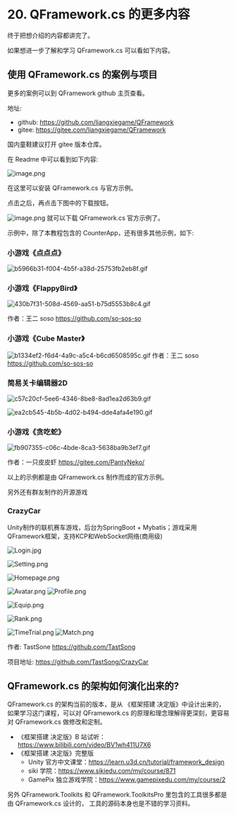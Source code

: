 ﻿# 20. QFramework.cs 的更多内容

终于把想介绍的内容都讲完了。

如果想进一步了解和学习 QFramework.cs 可以看如下内容。

## 使用 QFramework.cs 的案例与项目

更多的案例可以到 QFramework github 主页查看。

地址:
* github: https://github.com/liangxiegame/QFramework
* gitee: https://gitee.com/liangxiegame/QFramework

国内童鞋建议打开 gitee 版本仓库。

在 Readme 中可以看到如下内容:

![image.png](https://file.liangxiegame.com/26d4141d-b622-4fed-8dd3-f87979ae5c25.png)

在这里可以安装 QFramework.cs 与官方示例。

点击之后，再点击下图中的下载按钮。

![image.png](https://file.liangxiegame.com/78c1b225-4cfb-4f0c-ab98-33049e2068f2.png)
就可以下载 QFramework.cs 官方示例了。


示例中，除了本教程包含的 CounterApp，还有很多其他示例，如下:

### 小游戏《点点点》

![b5966b31-f004-4b5f-a38d-25753fb2eb8f.gif](https://file.liangxiegame.com/5a10aa95-4c93-4dae-acec-667a113c30ca.gif)

### 小游戏《FlappyBird》

![430b7f31-508d-4569-aa51-b75d5553b8c4.gif](https://file.liangxiegame.com/9845122b-93d9-4106-a027-2d7c129a096a.gif)

作者：王二 soso https://github.com/so-sos-so

### 小游戏《Cube Master》

![b1334ef2-f6d4-4a9c-a5c4-b6cd6508595c.gif](https://file.liangxiegame.com/f51abab0-9dc9-478b-b1f1-67f2cd588477.gif)
作者：王二 soso https://github.com/so-sos-so

### 简易关卡编辑器2D
![c57c20cf-5ee6-4346-8be8-8ad1ea2d63b9.gif](https://file.liangxiegame.com/6492498b-6c22-478d-8785-9f43453c34db.gif)

![ea2cb545-4b5b-4d02-b494-dde4afa4e190.gif](https://file.liangxiegame.com/34b775c6-6a49-4141-9b9a-1377a6c15673.gif)


### 小游戏《贪吃蛇》

![fb907355-c06c-4bde-8ca3-5638ba9b3ef7.gif](https://file.liangxiegame.com/ac70d14e-ea89-445d-899e-06f18f11f8d1.gif)

作者：一只皮皮虾 https://gitee.com/PantyNeko/

以上的示例都是由 QFramework.cs 制作而成的官方示例。


另外还有群友制作的开源游戏

### CrazyCar

Unity制作的联机赛车游戏，后台为SpringBoot + Mybatis；游戏采用QFramework框架，支持KCP和WebSocket网络(商用级)


![Login.jpg](https://file.liangxiegame.com/0ab6cb1d-2374-4aa2-b27d-f04eb72792cd.png)

![Setting.png](https://file.liangxiegame.com/a113dcba-9ba8-4a40-b000-be3b61719ecc.png)

![Homepage.png](https://file.liangxiegame.com/9075c10d-6d21-411c-b1a4-7f92a08f9bfa.png)

![Avatar.png](https://file.liangxiegame.com/32b48b5b-cdcc-433e-b1b2-4b1333211a70.png) ![Profile.png](https://file.liangxiegame.com/bda476e4-0ede-4fd9-a5bb-e993bce8a786.png)


![Equip.png](https://file.liangxiegame.com/158b0ce0-6e67-47c5-81b5-cee6388dd99c.png)

![Rank.png](https://file.liangxiegame.com/2bd0ef1f-d639-48e8-8c48-320995d20de4.png)

![TimeTrial.png](https://file.liangxiegame.com/aa337718-b868-41d2-bc6b-2ef51c157481.png)
![Match.png](https://file.liangxiegame.com/06157781-3271-438c-bf3f-613e6ec00fb0.png)

作者: TastSone  https://github.com/TastSong

项目地址: https://github.com/TastSong/CrazyCar


## QFramework.cs 的架构如何演化出来的?

QFramework.cs 的架构当前的版本，是从 《框架搭建 决定版》中设计出来的，如果学习这门课程，可以对 QFramework.cs 的原理和理念理解得更深刻，更容易对 QFramework.cs 做修改和定制。

* 《框架搭建 决定版》B 站试听：https://www.bilibili.com/video/BV1wh411U7X6
* 《框架搭建 决定版》完整版
  *  Unity 官方中文课堂：https://learn.u3d.cn/tutorial/framework_design
  *  siki 学院：https://www.sikiedu.com/my/course/871
  *  GamePix 独立游戏学院：https://www.gamepixedu.com/my/course/2


另外 QFramework.Toolkits 和 QFramework.ToolkitsPro 里包含的工具很多都是由 QFramework.cs 设计的， 工具的源码本身也是不错的学习资料。
  
  
  